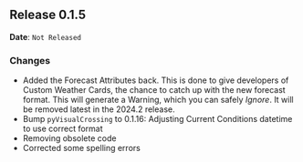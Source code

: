 ## Release 0.1.5

**Date**: `Not Released`

### Changes

- Added the Forecast Attributes back. This is done to give developers of Custom Weather Cards, the chance to catch up with the new forecast format. This will generate a Warning, which you can safely *Ignore*. It will be removed latest in the 2024.2 release.
- Bump `pyVisualCrossing` to 0.1.16: Adjusting Current Conditions datetime to use correct format
- Removing obsolete code
- Corrected some spelling errors